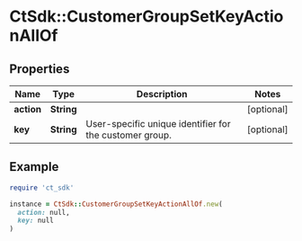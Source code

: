 # CtSdk::CustomerGroupSetKeyActionAllOf

## Properties

| Name | Type | Description | Notes |
| ---- | ---- | ----------- | ----- |
| **action** | **String** |  | [optional] |
| **key** | **String** | User-specific unique identifier for the customer group. | [optional] |

## Example

```ruby
require 'ct_sdk'

instance = CtSdk::CustomerGroupSetKeyActionAllOf.new(
  action: null,
  key: null
)
```

